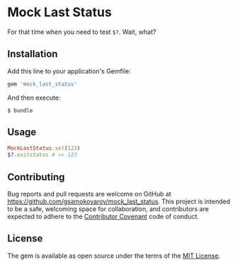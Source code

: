 # Mock Last Status

For that time when you need to test `$?`. Wait, what?

## Installation

Add this line to your application's Gemfile:

```ruby
gem 'mock_last_status'
```

And then execute:

    $ bundle

## Usage

```ruby
MockLastStatus.set(123)
$?.exitstatus # => 123
```

## Contributing

Bug reports and pull requests are welcome on GitHub at
https://github.com/gsamokovarov/mock_last_status. This project is intended to
be a safe, welcoming space for collaboration, and contributors are expected to
adhere to the [Contributor Covenant](http://contributor-covenant.org) code of
conduct.

## License

The gem is available as open source under the terms of the [MIT
License](http://opensource.org/licenses/MIT).
